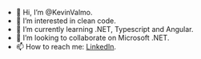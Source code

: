 - 👋 Hi, I’m @KevinValmo.
- 👀 I’m interested in clean code.
- 🌱 I’m currently learning .NET, Typescript and Angular.
- 💞️ I’m looking to collaborate on Microsoft .NET.
- 📫 How to reach me: [LinkedIn](https://www.linkedin.com/in/kevinvalmorbida/).
